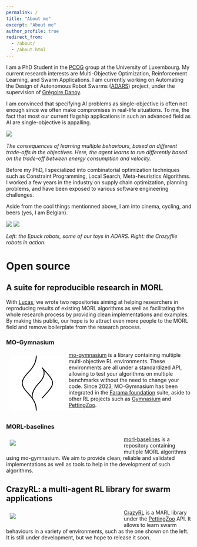 ```yaml
---
permalink: /
title: "About me"
excerpt: "About me"
author_profile: true
redirect_from: 
  - /about/
  - /about.html
---
```


I am a PhD Student in the [PCOG](https://pcog.uni.lu/) group at the University of Luxembourg. My current research interests are Multi-Objective Optimization, Reinforcement Learning, and Swarm Applications. I am currently working on Automating the Design of Autonomous Robot Swarms ([ADARS](https://adars.uni.lu/)) project, under the supervision of [Grégoire Danoy](https://danoy.gforge.uni.lu/).

I am convinced that specifying AI problems as single-objective is often not enough since we often make compromises in real-life situations. To me, the fact that most our current flagship applications in such an advanced field as AI are single-objective is appalling.


<img src="../images/mo_cheetah_rect.gif" width=500>

<em>The consequences of learning multiple behaviours, based on different trade-offs in the objectives. Here, the agent learns to run differently based on the trade-off between energy consumption and velocity.</em>



Before my PhD, I specialized into combinatorial optimization techniques such as Constraint Programming, Local Search, Meta-heuristics Algorithms. I worked a few years in the industry on supply chain optimization, planning problems, and have been exposed to various software engineering challenges. 

Aside from the cool things mentionned above, I am into cinema, cycling, and beers (yes, I am Belgian).

<img src="../images/epuck.jpeg" width=300>  <img src="../images/swarm.gif" width=350>

<em>Left: the Epuck robots, some of our toys in ADARS. Right: the Crazyflie robots in action.</em>



# Open source


## A suite for reproducible research in MORL
With [Lucas](https://www.inf.ufrgs.br/~lnalegre/), we wrote two repositories aiming at helping researchers in reproducing results of existing MORL algorithms as well as facilitating the whole research process by providing clean implementations and examples. By making this public, our hope is to attract even more people to the MORL field and remove boilerplate from the research process. 

### MO-Gymnasium
<div>
<img src="../images/farama_black.svg" width=150 style="float:left; padding:10px" >
<a href="https://github.com/Farama-Foundation/MO-Gymnasium">mo-gymnasium</a> is a library containing multiple multi-objective RL environments. These environments are all under a standardized API, allowing to test your algorithms on multiple benchmarks without the need to change your code. Since 2023, MO-Gymnasium has been integrated in the <a href="https://farama.org">Farama foundation</a> suite, aside to other RL projects such as <a href="https://github.com/Farama-Foundation/Gymnasium">Gymnasium</a> and <a href= "https://github.com/Farama-Foundation/PettingZoo">PettingZoo</a>.
</div>
&nbsp;
&nbsp;

### MORL-baselines
<div>
<img src="../images/mo_cheetah_rect.gif" width=300 style="float:left; padding:10px">

<a href="https://github.com/LucasAlegre/morl-baselines">morl-baselines</a> is a repository containing multiple MORL algorithms using mo-gymnasium. We aim to provide clean, reliable and validated implementations as well as tools to help in the development of such algorithms. 
</div>

## CrazyRL: a multi-agent RL library for swarm applications
<img src="../images/swarm.gif" width=300 style="float:left; padding:10px">
<a href="https://github.com/ffelten/CrazyRL">CrazyRL</a> is a MARL library under the <a href= "https://github.com/Farama-Foundation/PettingZoo">PettingZoo</a> API. It allows to learn swarm behaviours in a variety of environments, such as the one shown on the left. It is still under development, but we hope to release it soon.



